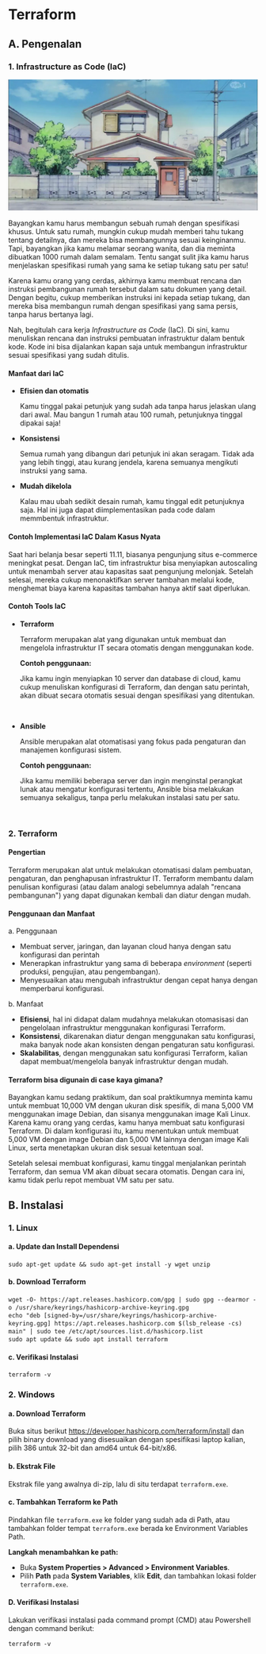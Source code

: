 # Terraform

## A. Pengenalan

### 1. Infrastructure as Code (IaC)

![Gambar](../assets/rumah.png)

Bayangkan kamu harus membangun sebuah rumah dengan spesifikasi khusus. Untuk satu rumah, mungkin cukup mudah memberi tahu tukang tentang detailnya, dan mereka bisa membangunnya sesuai keinginanmu. Tapi, bayangkan jika kamu melamar seorang wanita, dan dia meminta dibuatkan 1000 rumah dalam semalam. Tentu sangat sulit jika kamu harus menjelaskan spesifikasi rumah yang sama ke setiap tukang satu per satu!

Karena kamu orang yang cerdas, akhirnya kamu membuat rencana dan instruksi pembangunan rumah tersebut dalam satu dokumen yang detail. Dengan begitu, cukup memberikan instruksi ini kepada setiap tukang, dan mereka bisa membangun rumah dengan spesifikasi yang sama persis, tanpa harus bertanya lagi.

Nah, begitulah cara kerja *Infrastructure as Code* (IaC). Di sini, kamu menuliskan rencana dan instruksi pembuatan infrastruktur dalam bentuk kode. Kode ini bisa dijalankan kapan saja untuk membangun infrastruktur sesuai spesifikasi yang sudah ditulis.

#### Manfaat dari IaC
- <b> Efisien dan otomatis</b>

    Kamu tinggal pakai petunjuk yang sudah ada tanpa harus jelaskan ulang dari awal. Mau bangun 1 rumah atau 100 rumah, petunjuknya tinggal dipakai saja!

- <b> Konsistensi </b>

    Semua rumah yang dibangun dari petunjuk ini akan seragam. Tidak ada yang lebih tinggi, atau kurang jendela, karena semuanya mengikuti instruksi yang sama.

- <b> Mudah dikelola </b>

    Kalau mau ubah sedikit desain rumah, kamu tinggal edit petunjuknya saja. Hal ini juga dapat diimplementasikan pada code dalam memmbentuk infrastruktur.

#### Contoh Implementasi IaC Dalam Kasus Nyata


Saat hari belanja besar seperti 11.11, biasanya pengunjung situs e-commerce meningkat pesat. Dengan IaC, tim infrastruktur bisa menyiapkan autoscaling untuk menambah server atau kapasitas saat pengunjung melonjak. Setelah selesai, mereka cukup menonaktifkan server tambahan melalui kode, menghemat biaya karena kapasitas tambahan hanya aktif saat diperlukan.

#### Contoh Tools IaC
- <b> Terraform </b>

    Terraform merupakan alat yang digunakan untuk membuat dan mengelola infrastruktur IT secara otomatis dengan menggunakan kode.

    <b> Contoh penggunaan: </b>
    
    Jika kamu ingin menyiapkan 10 server dan database di cloud, kamu cukup menuliskan konfigurasi di Terraform, dan dengan satu perintah, akan dibuat secara otomatis sesuai dengan spesifikasi yang ditentukan.

<br>

- <b> Ansible </b>
    
    Ansible merupakan alat otomatisasi yang fokus pada pengaturan dan manajemen konfigurasi sistem.


    <b> Contoh penggunaan: </b>

    Jika kamu memiliki beberapa server dan ingin menginstal perangkat lunak atau mengatur konfigurasi tertentu, Ansible bisa melakukan semuanya sekaligus, tanpa perlu melakukan instalasi satu per satu.

<br>

### 2. Terraform

#### Pengertian
Terraform merupakan alat untuk melakukan otomatisasi dalam pembuatan, pengaturan, dan penghapusan infrastruktur IT. Terraform membantu dalam penulisan konfigurasi (atau dalam analogi sebelumnya adalah "rencana pembangunan") yang dapat digunakan kembali dan diatur dengan mudah.


#### Penggunaan dan Manfaat
a. Penggunaan
- Membuat server, jaringan, dan layanan cloud hanya dengan satu konfigurasi dan perintah
- Menerapkan infrastruktur yang sama di beberapa _environment_ (seperti produksi, pengujian, atau pengembangan).
- Menyesuaikan atau mengubah infrastruktur dengan cepat hanya dengan memperbarui konfigurasi.

b. Manfaat
- <b> Efisiensi</b>, hal ini didapat dalam mudahnya melakukan otomasisasi dan pengelolaan infrastruktur menggunakan konfigurasi Terraform.
- <b> Konsistensi</b>, dikarenakan diatur dengan menggunakan satu konfigurasi, maka banyak node akan konsisten dengan pengaturan satu konfigurasi.
- <b> Skalabilitas</b>, dengan menggunakan satu konfigurasi Terraform, kalian dapat membuat/mengelola banyak infrastruktur dengan mudah.

#### Terraform bisa digunain di case kaya gimana?

Bayangkan kamu sedang praktikum, dan soal praktikumnya meminta kamu untuk membuat 10,000 VM dengan ukuran disk spesifik, di mana 5,000 VM menggunakan image Debian, dan sisanya menggunakan image Kali Linux. Karena kamu orang yang cerdas, kamu hanya membuat satu konfigurasi Terraform. Di dalam konfigurasi itu, kamu menentukan untuk membuat 5,000 VM dengan image Debian dan 5,000 VM lainnya dengan image Kali Linux, serta menetapkan ukuran disk sesuai ketentuan soal.

Setelah selesai membuat konfigurasi, kamu tinggal menjalankan perintah Terraform, dan semua VM akan dibuat secara otomatis. Dengan cara ini, kamu tidak perlu repot membuat VM satu per satu.

## B. Instalasi
### 1. Linux
#### a. Update dan Install Dependensi
```
sudo apt-get update && sudo apt-get install -y wget unzip
```
#### b. Download Terraform
```
wget -O- https://apt.releases.hashicorp.com/gpg | sudo gpg --dearmor -o /usr/share/keyrings/hashicorp-archive-keyring.gpg
echo "deb [signed-by=/usr/share/keyrings/hashicorp-archive-keyring.gpg] https://apt.releases.hashicorp.com $(lsb_release -cs) main" | sudo tee /etc/apt/sources.list.d/hashicorp.list
sudo apt update && sudo apt install terraform
```
#### c. Verifikasi Instalasi
```
terraform -v
```

### 2. Windows
#### a. Download Terraform
Buka situs berikut https://developer.hashicorp.com/terraform/install dan pilih binary download yang disesuaikan dengan spesifikasi laptop kalian, pilih 386 untuk 32-bit dan amd64 untuk 64-bit/x86.

#### b. Ekstrak File
Ekstrak file yang awalnya di-zip, lalu di situ terdapat `terraform.exe`.

#### c. Tambahkan Terraform ke Path
Pindahkan file `terraform.exe` ke folder yang sudah ada di Path, atau tambahkan folder tempat `terraform.exe` berada ke Environment Variables Path.

<b> Langkah menambahkan ke path: </b>
- Buka <b>System Properties > Advanced > Environment Variables</b>.
- Pilih <b>Path</b> pada <b>System Variables</b>, klik <b>Edit</b>, dan tambahkan lokasi folder `terraform.exe`.

#### D. Verifikasi Instalasi
Lakukan verifikasi instalasi pada command prompt (CMD) atau Powershell dengan command berikut:
```
terraform -v
```